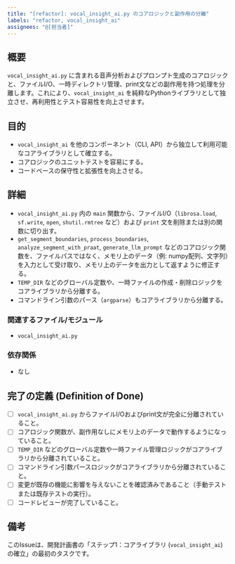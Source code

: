 ```yaml
---
title: "[refactor]: vocal_insight_ai.py のコアロジックと副作用の分離"
labels: "refactor, vocal_insight_ai"
assignees: "@[担当者]"
---
```


## 概要

`vocal_insight_ai.py` に含まれる音声分析およびプロンプト生成のコアロジックと、ファイルI/O、一時ディレクトリ管理、print文などの副作用を持つ処理を分離します。これにより、`vocal_insight_ai` を純粋なPythonライブラリとして独立させ、再利用性とテスト容易性を向上させます。

## 目的

- `vocal_insight_ai` を他のコンポーネント（CLI, API）から独立して利用可能なコアライブラリとして確立する。
- コアロジックのユニットテストを容易にする。
- コードベースの保守性と拡張性を向上させる。

## 詳細

- `vocal_insight_ai.py` 内の `main` 関数から、ファイルI/O（`librosa.load`, `sf.write`, `open`, `shutil.rmtree` など）および `print` 文を削除または別の関数に切り出す。
- `get_segment_boundaries`, `process_boundaries`, `analyze_segment_with_praat`, `generate_llm_prompt` などのコアロジック関数を、ファイルパスではなく、メモリ上のデータ（例: numpy配列、文字列）を入力として受け取り、メモリ上のデータを出力として返すように修正する。
- `TEMP_DIR` などのグローバル定数や、一時ファイルの作成・削除ロジックをコアライブラリから分離する。
- コマンドライン引数のパース（`argparse`）もコアライブラリから分離する。

### 関連するファイル/モジュール

- `vocal_insight_ai.py`

### 依存関係

- なし

## 完了の定義 (Definition of Done)

- [ ] `vocal_insight_ai.py` からファイルI/Oおよびprint文が完全に分離されていること。
- [ ] コアロジック関数が、副作用なしにメモリ上のデータで動作するようになっていること。
- [ ] `TEMP_DIR` などのグローバル定数や一時ファイル管理ロジックがコアライブラリから分離されていること。
- [ ] コマンドライン引数パースロジックがコアライブラリから分離されていること。
- [ ] 変更が既存の機能に影響を与えないことを確認済みであること（手動テストまたは既存テストの実行）。
- [ ] コードレビューが完了していること。

## 備考

このIssueは、開発計画書の「ステップ1：コアライブラリ (`vocal_insight_ai`) の確立」の最初のタスクです。
